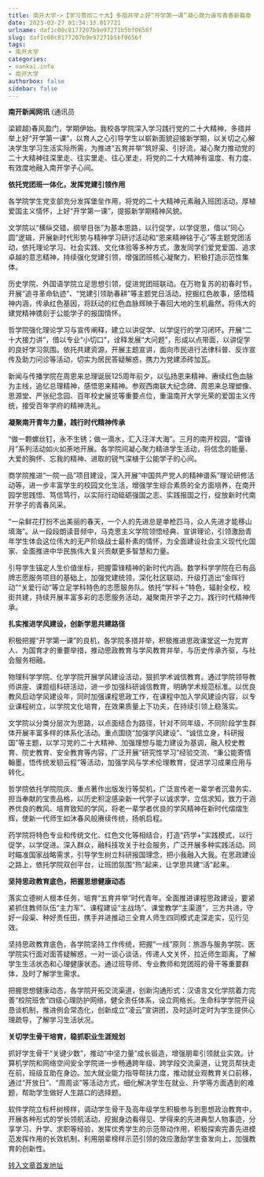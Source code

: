 ```yaml
---
title: 南开大学->【学习贯彻二十大】多措并举上好“开学第一课”凝心聚力谱写青春新篇章 | nankai.info
date: 2023-03-27 01:34:33.817721
urlname: daf1c00c8177207b9e97271b5bf0656f
slug: daf1c00c8177207b9e97271b5bf0656f
tags: 
- 南开大学
categories:
- nankai.info
- 南开大学
authorbox: false
sidebar: false
---
```

**南开新闻网讯** (通讯员

梁颖超)春风盈门，学期伊始。我校各学院深入学习践行党的二十大精神，多措并举上好“开学第一课”，以育人之心引导学生以崭新面貌迎接新学期，以关切之心解决学生学习生活实际所需，为推进“五育并举”筑好渠、引好流，凝心聚力推动党的二十大精神往深里走、往实里走、往心里走，将党的二十大精神有温度、有力度、有效度地融入南开学子心间。

**依托党团班一体化，发挥党建引领作用**

<!--more-->

各学院学生党支部充分发挥堡垒作用，将党的二十大精神元素融入班团活动，厚植爱国主义情怀，上好“开学第一课”，提振新学期精神风貌。

文学院以“横纵交错，纲举目张”为基本思路，以行促学，以学促思，借以“同心圆”逻辑，开展新时代形势与精神学习研讨活动和“恩来精神铭于心”等主题党团活动，依托理论学习、社会实践、文化体验等多种方式，激发同学们爱党爱国、追求卓越的意志精神，持续强化党建引领，增强团班核心凝聚力，积极打造示范性集体。

历史学院、外国语学院立足思想引领，促进党团班联动。在万物复苏的初春时节，开展“追寻革命轨迹”、“党建引领助春耕”等主题党日活动，挖掘红色故事，感悟精神内涵，传承红色基因，将跃动的红色血脉辉映于春回大地的生机盎然，将伟大的建党精神镌刻于公能学子的报国情怀。

哲学院强化理论学习与宣传阐释，建立以讲促学、以学促行的学习闭环。开展“二十大接力讲”，借以专业“小切口”，诠释发展“大问题”，形成以点带面，以讲促学的良好学习氛围。依托共建资源，开展主题宣讲，面向市民进行法律科普、反诈宣传及助力问诊等活动，切实为居民答疑解惑，携力为党建添砖加瓦。

新闻与传播学院在周恩来总理诞辰125周年前夕，以弘扬恩来精神、赓续红色血脉为主线，追忆总理精神，感悟恩来精神。参观西南联大纪念碑、周恩来总理塑像、思源堂、严张纪念园、百年校史展览等重要点位，重温南开大学光荣的爱国主义传统，接受百年学府的精神洗礼。

**凝聚南开青年力量，践行时代精神传承**

“做一颗螺丝钉，永不生锈；做一滴水，汇入汪洋大海”。三月的南开校园，“雷锋月”系列活动如火如荼地开展。各学院间凝心聚力精进学生活动，将信念的能量、大爱的胸怀、忘我的精神、进取的锐气深植于公能学子的心间。

商学院推进“一院一品”项目建设，深入开展“中国共产党人的精神谱系”理论研修活动等，进一步丰富学生的校园文化生活，增强学生综合素质的全方面培养，在南开园学思践悟、笃信笃行，以实际行动砥砺强国之志、实践报国之行，绽放新时代南开学子的青春风采。

“一朵鲜花打扮不出美丽的春天，一个人的先进总是单枪匹马，众人先进才能移山填海”。从一段段朗读音频中，马克思主义学院领悟经典、宣讲理论，引领激励青年学生体会这位伟大的无产阶级战士最朴素的情怀，为全面建设社会主义现代化国家、全面推进中华民族伟大复兴贡献更多智慧和力量。

引导学生锚定人生价值坐标，把握雷锋精神的新时代内涵。数学科学学院在已有品牌志愿服务项目的基础上，加强党建统领，深化社区联动，升级打造出“金晖行动”“关爱行动”等立足学科特色的志愿服务队。依托“学科＋”特色，辐射全校，校街共建，持续开展丰富多彩的志愿服务活动，凝聚南开学子之力，践行时代精神传承。

**扎实推进学风建设，创新学思共建路径**

积极把握“开学第一课”的良机，各学院多措并举，积极推进思政课堂这一为党育人、为国育才的重要举措，推动思政教育与学风教育并举，与历史传承齐驱，与社会服务相融。

物理科学学院、化学学院开展学风建设活动，狠抓学术诚信教育。通过学院领导教师讲座、课题组科研活动，进一步加强科研诚信教育，明确学术规范标准。以优良教风启动学风建设年，同时加强课程思政工作，在课程中加入学风建设内容，以专业课程树立，以学院文化培育，在效果质量上下功夫，在持续引领上稳落实。

文学院以分类分层次为思路，以点面结合为路径，针对不同年级，不同阶段学生群体开展丰富多样的体系化活动。重点围绕“加强学风建设”、“诚信立身，科研报国”等主题，以学习党的二十大精神、加强理想与能力建设为基调，融入校史教育、院史教育、安全教育等内容，广泛开展“研究性学习”经验交流、“秉公能寄情翰墨，悟传统发轫云程”等活动，加强学风与学术伦理教育，促进学习成果应用与转化。

哲学院依托学院院庆、重点著作出版发行等契机，广泛宣传老一辈学者沉潜务实、担当奉献的宝贵品格，以历史积淀感染新一代学子以诚求学，立信求知，致力于涵养优良的教风、培育致知的学风，将老一辈学者优良的学风精神在新时代熠熠生辉，使新一代师生如沐春风般赓续传统，扬帆启程。

药学院将特色专业和传统文化、红色文化等相结合，打造“药学+”实践模式，以行促学，以学促进。深入群众，融科技攻关于社会服务，广泛开展多种实践活动。同时瞄准国家战略需求，引导学生树立科研报国理念，把小我融入大我。在思政建设之路上，依托学院双创平台，让班团氛围“热”起来，让学思共建“活”起来。

**坚持思政教育底色，把握思想健康动态**

落实立德树人根本任务，培育“五育并举”时代青年。全面推进课程思政建设，要紧紧抓住教师队伍“主力军”、课程建设“主战场”、课堂教学“主渠道”，三方共进，守好一段渠、种好责任田，携手并进推动三全育人师生四同模式走深走实，见行见效。

坚持思政教育底色，各学院坚持工作传统，把握“一线”原则：旅游与服务学院、医学院实行面对面答疑解惑，一对一谈心谈话，传递人文关怀，拉近师生距离，了解学生生活状态和心理健康状态。通过班导师、专业教师和党团班的骨干等重要群体，及时了解学生需求。

把握思想健康动态，各学院开拓交流渠道，创新沟通形式：汉语言文化学院着力完善“校院班舍”四级心理防护网络，健全责任体系，设立网格长。生命科学学院开设恳谈机制，推进例会常态化，创新成立“凌云”宣讲团，及时适时定时为学生提供心理疏导，了解学习生活状况。

**关切学生骨干培育，稳抓职业生涯规划**

抓好学生骨干“关键少数”，推动“中坚力量”成长锻造，增强朋辈引领就业实效。计算机学院和网络空间安全学院进一步畅通跨年级、跨学段交流渠道，让党员帮扶走在前，班级互助在身边。加大就业能力指导帮扶力度，推动就业观教育关口前移，通过“开放日”、“周周谈”等活动方式，细化解决学生在就业、升学等方面遇到的难题，帮助学生做好人生路口的选择题。

软件学院立标杆树榜样，调动学生骨干及高年级学生积极参与到思想政治教育中，开展各种形式的学长领航活动，挖掘身边看得见、学得来的先进典型人物事迹，分享学习、升学、求职等经验，发挥优秀学生的示范带动作用，积极探索完善先进模范发挥作用的长效机制，利用朋辈榜样示范引领的效应激励学生奋发向上，加强教育的创新性。



[转入文章首发地址](http://news.nankai.edu.cn/ywsd/system/2023/03/20/030054950.shtml)